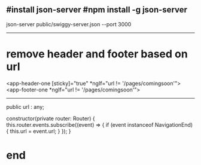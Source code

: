 #install json-server
#npm install -g json-server
---------

json-server public/swiggy-server.json --port 3000


-------------------------------
# remove header and footer based on url
<app-header-one [sticky]="true" *ngIf="url != '/pages/comingsoon'"></app-header-one>
<router-outlet></router-outlet>
<app-footer-one *ngIf="url != '/pages/comingsoon'"></app-footer-one>

------------------------------------
public url : any; 

  constructor(private router: Router) {  
    this.router.events.subscribe((event) => {
          if (event instanceof NavigationEnd) {
            this.url = event.url;
          }
    });
  }
  
  # end 
